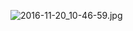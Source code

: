 ![2016-11-20_10-46-59.jpg](https://cdn.uptmr.com/upupmo-article/mac/basic/mac-system-25-system-update.png)
